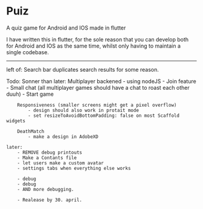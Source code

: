 # Puiz 
A quiz game for Android and IOS made in flutter

I have written this in flutter, for the sole reason that you can develop both for Android and IOS as the same time,
whilst only having to maintain a single codebase. 

----
left of:
    Search bar duplicates search results for some reason. 

Todo:
    Sonner than later:
        Multiplayer backened - using nodeJS
            - Join feature 
            - Small chat (all multiplayer games should have a chat to roast each other duuh)
            - Start game

        Responsiveness (smaller screens might get a pixel overflow)
            - design should also work in protait mode
            - set resizeToAvoidBottomPadding: false on most Scaffold widgets

        DeathMatch
            - make a design in AdobeXD

    later:
        - REMOVE debug printouts
        - Make a Contants file
        - let users make a custom avatar
        - settings tabs when everything else works

        - debug
        - debug
        - AND more debugging.

        - Realease by 30. april.




